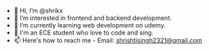 - 👋 Hi, I’m @shrikx
- 👀 I’m interested in frontend and backend development.
- 🌱 I’m currently learning web development on udemy.
- 💞️ I'm an ECE student who love to code and sing.
- 📫 Here's how to reach me - Email: shrishtisingh2321@gmail.com

<!---
shrikx/shrikx is a ✨ special ✨ repository because its `README.md` (this file) appears on your GitHub profile.
You can click the Preview link to take a look at your changes.
--->
